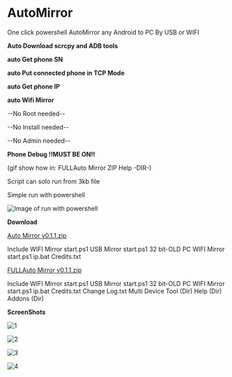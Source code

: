 # AutoMirror
One click powershell AutoMirror any Android to PC By USB or WIFI

**Auto Download scrcpy and ADB tools**

**auto Get phone SN**

**auto Put connected phone in TCP Mode**

**auto Get phone IP**

**auto Wifi Mirror**

--No Root needed--

--No Install needed--

--No Admin needed--

**Phone Debug !!MUST BE ON!!**

(gif show how in: FULLAuto Mirror ZIP Help -DIR-)

Script can solo run from 3kb file

Simple run with powershell

![Image of run with powershell](https://www.howtogeek.com/wp-content/uploads/2014/12/RightClick.png)



**Download**

[Auto Mirror v0.1.1.zip](https://github.com/DizzyduckAR/AutoMirror/raw/master/Auto%20Mirror%20v0.1.1.zip) 

Include
 WIFI Mirror start.ps1 
 USB Mirror start.ps1
 32 bit-OLD PC ‏‏WIFI Mirror start.ps1
 ip.bat
 Credits.txt



 
[FULLAuto Mirror  v0.1.1.zip](https://github.com/DizzyduckAR/AutoMirror/raw/master/FULLAuto%20Mirror%20%20v0.1.1.zip)

Include
 WIFI Mirror start.ps1 
 USB Mirror start.ps1
 32 bit-OLD PC ‏‏WIFI Mirror start.ps1
 ip.bat
 Credits.txt
 Change Log.txt
 Multi Device Tool (Dir) 
 Help (Dir)
 Addons (Dir)




**ScreenShots**

![1](https://user-images.githubusercontent.com/52171360/63210220-63c63c80-c0f4-11e9-9ac5-837e443fa717.png)

![2](https://user-images.githubusercontent.com/52171360/63210221-66289680-c0f4-11e9-8fa4-dca2a80aec80.png)

![3](https://user-images.githubusercontent.com/52171360/63210222-688af080-c0f4-11e9-9221-e14699834c62.png)

![4](https://user-images.githubusercontent.com/52171360/63210224-6aed4a80-c0f4-11e9-934e-044cc4853b78.png)